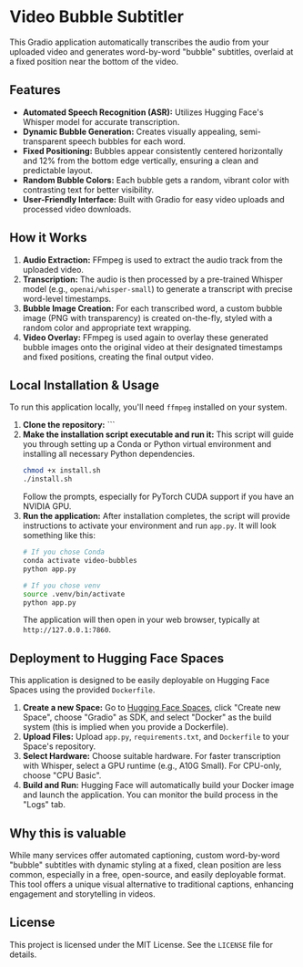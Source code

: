 # Video Bubble Subtitler

This Gradio application automatically transcribes the audio from your uploaded video and generates word-by-word "bubble" subtitles, overlaid at a fixed position near the bottom of the video.

## Features

- **Automated Speech Recognition (ASR):** Utilizes Hugging Face's Whisper model for accurate transcription.
- **Dynamic Bubble Generation:** Creates visually appealing, semi-transparent speech bubbles for each word.
- **Fixed Positioning:** Bubbles appear consistently centered horizontally and 12% from the bottom edge vertically, ensuring a clean and predictable layout.
- **Random Bubble Colors:** Each bubble gets a random, vibrant color with contrasting text for better visibility.
- **User-Friendly Interface:** Built with Gradio for easy video uploads and processed video downloads.

## How it Works

1.  **Audio Extraction:** FFmpeg is used to extract the audio track from the uploaded video.
2.  **Transcription:** The audio is then processed by a pre-trained Whisper model (e.g., `openai/whisper-small`) to generate a transcript with precise word-level timestamps.
3.  **Bubble Image Creation:** For each transcribed word, a custom bubble image (PNG with transparency) is created on-the-fly, styled with a random color and appropriate text wrapping.
4.  **Video Overlay:** FFmpeg is used again to overlay these generated bubble images onto the original video at their designated timestamps and fixed positions, creating the final output video.

## Local Installation & Usage

To run this application locally, you'll need `ffmpeg` installed on your system.

1.  **Clone the repository:**
        ```
2.  **Make the installation script executable and run it:**
    This script will guide you through setting up a Conda or Python virtual environment and installing all necessary Python dependencies.
    ```bash
    chmod +x install.sh
    ./install.sh
    ```
    Follow the prompts, especially for PyTorch CUDA support if you have an NVIDIA GPU.
3.  **Run the application:**
    After installation completes, the script will provide instructions to activate your environment and run `app.py`. It will look something like this:
    ```bash
    # If you chose Conda
    conda activate video-bubbles
    python app.py

    # If you chose venv
    source .venv/bin/activate
    python app.py
    ```
    The application will then open in your web browser, typically at `http://127.0.0.1:7860`.

## Deployment to Hugging Face Spaces

This application is designed to be easily deployable on Hugging Face Spaces using the provided `Dockerfile`.

1.  **Create a new Space:** Go to [Hugging Face Spaces](https://huggingface.co/spaces), click "Create new Space", choose "Gradio" as SDK, and select "Docker" as the build system (this is implied when you provide a Dockerfile).
2.  **Upload Files:** Upload `app.py`, `requirements.txt`, and `Dockerfile` to your Space's repository.
3.  **Select Hardware:** Choose suitable hardware. For faster transcription with Whisper, select a GPU runtime (e.g., A10G Small). For CPU-only, choose "CPU Basic".
4.  **Build and Run:** Hugging Face will automatically build your Docker image and launch the application. You can monitor the build process in the "Logs" tab.

## Why this is valuable

While many services offer automated captioning, custom word-by-word "bubble" subtitles with dynamic styling at a fixed, clean position are less common, especially in a free, open-source, and easily deployable format. This tool offers a unique visual alternative to traditional captions, enhancing engagement and storytelling in videos.

## License

This project is licensed under the MIT License. See the `LICENSE` file for details.
